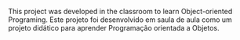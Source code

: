 This project was developed in the classroom to learn Object-oriented Programing.
Este projeto foi desenvolvido em saula de aula como um projeto didático para aprender Programação orientada a Objetos.
